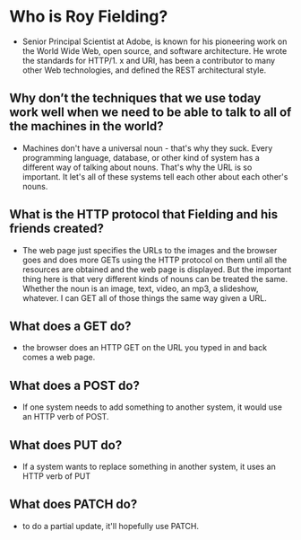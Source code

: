 # Who is Roy Fielding?

- Senior Principal Scientist at Adobe, is known for his pioneering work on the World Wide Web, open source, and software architecture. He wrote the standards for HTTP/1. x and URI, has been a contributor to many other Web technologies, and defined the REST architectural style.

## Why don’t the techniques that we use today work well when we need to be able to talk to all of the machines in the world?

- Machines don't have a universal noun - that's why they suck. Every programming language, database, or other kind of system has a different way of talking about nouns. That's why the URL is so important. It let's all of these systems tell each other about each other's nouns.

## What is the HTTP protocol that Fielding and his friends created?

- The web page just specifies the URLs to the images and the browser goes and does more GETs using the HTTP protocol on them until all the resources are obtained and the web page is displayed. But the important thing here is that very different kinds of nouns can be treated the same. Whether the noun is an image, text, video, an mp3, a slideshow, whatever. I can GET all of those things the same way given a URL.

## What does a GET do?

- the browser does an HTTP GET on the URL you typed in and back comes a web page.

## What does a POST do?

- If one system needs to add something to another system, it would use an HTTP verb of POST.

## What does PUT do?

- If a system wants to replace something in another system, it uses an HTTP verb of PUT

## What does PATCH do?

- to do a partial update, it'll hopefully use PATCH.
